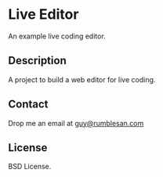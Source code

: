 # Live Editor

An example live coding editor.

## Description

A project to build a web editor for live coding.

## Contact

Drop me an email at guy@rumblesan.com

## License

BSD License.

